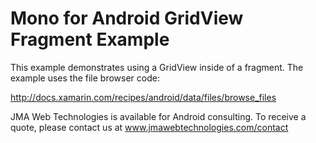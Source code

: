 Mono for Android GridView Fragment Example
=========================

This example demonstrates using a GridView inside of a fragment. The example uses the file browser code:

http://docs.xamarin.com/recipes/android/data/files/browse_files

JMA Web Technologies is available for Android consulting. To receive a quote, please contact us at www.jmawebtechnologies.com/contact
